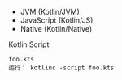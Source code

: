 
* JVM (Kotlin/JVM)
* JavaScript (Kotlin/JS)
* Native (Kotlin/Native)


Kotlin Script

```
foo.kts
运行： kotlinc -script foo.kts
```